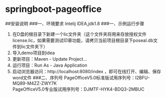 # springboot-pageoffice
##安装说明
###一、环境要求
Intelij IDEA,jdk1.8
###一、示例运行步骤
1. 在D盘的根目录下新建一个lic文件夹（这个文件夹将用来存放授权文件license.lic，如果需要测试印章功能，请拷贝当前项目根目录下poseal.db文件到lic文件夹下）
2. 导入demo项目到idea
3. 更新项目：Maven - Update Project...
4. 运行项目：Run As - Java Application
5. 启动浏览器访问：http://localhost:8080/index ，即可在线打开、编辑、保存word文件 
###二、序列号
PageOfficeV5.0标准版试用序列号：I2BFU-MQ89-M4ZZ-ZWY7K           
PageOfficeV5.0专业版试用序列号：DJMTF-HYK4-BDQ3-2MBUC
